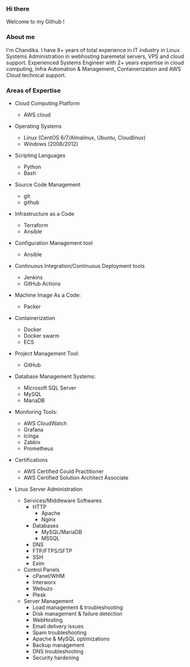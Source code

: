 ### Hi there 

Welcome to my Github !

### About me

I'm Chandika. I have 8+ years of total experience in IT industry in Linux Systems Administration in webhosting baremetal servers, VPS and cloud support. Experienced Systems Engineer with 2+ years expertise in cloud computing, Infra Automation & Management, Containerization and AWS Cloud technical support.

### Areas of Expertise

- Cloud Computing Platform
    - AWS cloud
        
- Operating Systems
    - Linux (CentOS 6/7/Almalinux, Ubuntu, Cloudlinux)
    - Windows (2008/2012)
      
- Scripting Languages
    - Python
    - Bash
      
- Source Code Management
    - git
    - github
  
- Infrastructure as a Code
    - Terraform
    - Ansible
      
- Configuration Management tool
    - Ansible
        
- Continuous Integration/Continuous Deployment tools
    - Jenkins
    - GitHub Actions
  
- Machine Image As a Code: 
    - Packer

- Containerization
    - Docker
    - Docker swarm
    - ECS
      
- Project Management Tool:
    - GitHub
      
- Database Management Systems:
    - Microsoft SQL Server
    - MySQL
    - MariaDB

- Monitoring Tools:
    - AWS CloudWatch
    - Grafana
    - Icinga
    - Zabbix
    - Prometheus
      
- Certifications
    - AWS Certified Could Practitioner
    - AWS Certified Solution Architect Associate

- Linux Server Administration
    - Services/Middleware Softwares
        - HTTP
            - Apache
            - Nginx
        - Databases
            - MySQL/MariaDB
            - MSSQL
        - DNS
        - FTP/FTPS/SFTP
        - SSH
        - Exim
    - Control Panels
        - cPanel/WHM
        - Interworx
        - Webuzo
        - Plesk
    - Server Management
        - Load management & troubleshooting
        - Disk management & failure detection
        - WebHosting
        - Email delivery issues
        - Spam troubleshooting
        - Apache & MySQL optimizations
        - Backup management
        - DNS troubleshooting
        - Security hardening

<!--
**chandika-s/chandika-s** is a ✨ _special_ ✨ repository because its `README.md` (this file) appears on your GitHub profile.

Here are some ideas to get you started:

- 🔭 I’m currently working on ...
- 🌱 I’m currently learning ...
- 👯 I’m looking to collaborate on ...
- 🤔 I’m looking for help with ...
- 💬 Ask me about ...
- 📫 How to reach me: ...
- 😄 Pronouns: ...
- ⚡ Fun fact: ...
-->
